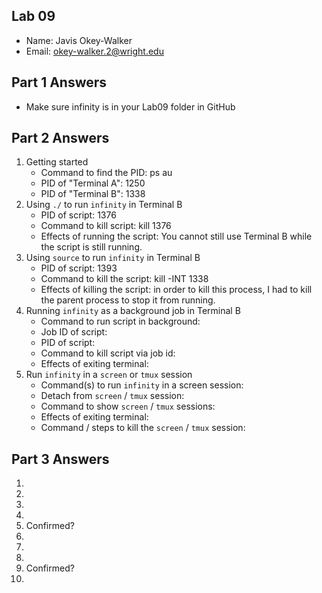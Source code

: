 ## Lab 09

- Name: Javis Okey-Walker
- Email: okey-walker.2@wright.edu

## Part 1 Answers

- Make sure infinity is in your Lab09 folder in GitHub

## Part 2 Answers

1. Getting started
   - Command to find the PID: ps au
   - PID of "Terminal A": 1250
   - PID of "Terminal B": 1338
2. Using `./` to run `infinity` in Terminal B
   - PID of script: 1376
   - Command to kill script: kill 1376
   - Effects of running the script: You cannot still use Terminal B while the script is still running.
3. Using `source` to run `infinity` in Terminal B
   - PID of script: 1393
   - Command to kill the script: kill -INT 1338
   - Effects of killing the script: in order to kill this process, I had to kill the parent process to stop it from running.
4. Running `infinity` as a background job in Terminal B
   - Command to run script in background:
   - Job ID of script:
   - PID of script:
   - Command to kill script via job id:
   - Effects of exiting terminal:
5. Run `infinity` in a `screen` or `tmux` session
   - Command(s) to run `infinity` in a screen session:
   - Detach from `screen` / `tmux` session:
   - Command to show `screen` / `tmux` sessions:
   - Effects of exiting terminal:
   - Command / steps to kill the `screen` / `tmux` session:

## Part 3 Answers

1.
2.
3.
4.
5. Confirmed?
6.
7.
8.
9. Confirmed?
10.
